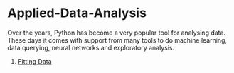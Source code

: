 # Applied-Data-Analysis

Over the years, Python has become a very popular tool for analysing data. These days it comes with support from many tools to do machine learning, data querying, neural networks and exploratory analysis.

1. [Fitting Data](https://nbviewer.org/github/bibliotekue/applied-data-analysis/blob/main/fitting_data.ipynb)
